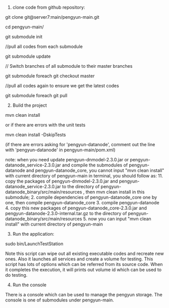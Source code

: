1. clone code from github repository:

git clone git@server7:main/pengyun-main.git

cd pengyun-main/

git submodule init

//pull all codes from each submodule

git submodule update

// Switch branches of all submodule to their master branches

git submodule foreach git checkout master

//pull all codes again to ensure we get the latest codes

git submodule foreach git pull

2. Build the project

 mvn clean install 

 or if there are errors with the unit tests

 mvn clean install -DskipTests

 (if there are errors asking for 'pengyun-datanode', comment out the line with 'pengyun-datanode' in pengyun-main/pom.xml)
 
 note: when you need update pengyun-dnmodel-2.3.0.jar or pengyun-datanode_service-2.3.0.jar and compile the submodules of pengyun-datanode and pengyun-datanode_core, you cannot input "mvn clean install" with current directory of pengyun-main in terminal, you should follow as:
11. copy the packages of pengyun-dnmodel-2.3.0.jar and pengyun-datanode_service-2.3.0.jar to the directory of pengyun-datanode_binary/src/main/resources , then mvn clean install in this submodule;
 2. compile dependencies of pengyun-datanode_core one by one, then compile pengyun-datanode_core
 3. compile pengyun-datanode 
 4. copy this new packages of pengyun-datanode_core-2.3.0.jar and pengyun-datanode-2.3.0-internal.tar.gz to the directory of pengyun-datanode_binary/src/main/resources
 5. now you can input "mvn clean install" with current directory of pengyun-main

3. Run the application:

sudo bin/LaunchTestStation

Note this script can wipe out all existing executable codes and recreate new ones. Also it launches all services and create a volume for testing. This script has lots of options which can be referred from its source code. When it completes the execution, it will prints out volume id which can be used to do testing. 


4. Run the console

There is a console which can be used to manage the pengyun storage. The console is one of submodules under pengyun-main. 


